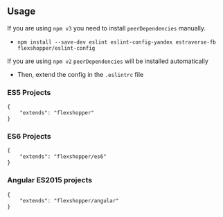 ## Usage

If you are using `npm v3` you need to install `peerDependencies` manually.

- `npm install --save-dev eslint eslint-config-yandex estraverse-fb flexshopper/eslint-config`

If you are using `npm v2` `peerDependencies` will be installed automatically

- Then, extend the config in the `.eslintrc` file

### ES5 Projects
```
{
    "extends": "flexshopper"
}
```
### ES6 Projects
```
{
    "extends": "flexshopper/es6"
}
```
### Angular ES2015 projects
```
{
    "extends": "flexshopper/angular"
}
```
